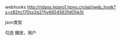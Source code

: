 webhooks
http://ridass.hppro1.hpnu.cn/api/web_hook?s=z82hc170sx2g211jy6654562fd05jk5t

json类型

勾选
播放，用户